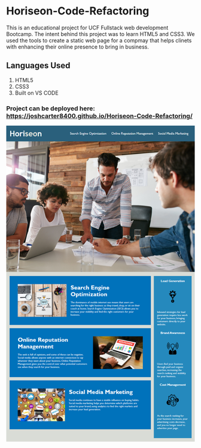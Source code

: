 # Horiseon-Code-Refactoring
This is an educational project for UCF Fullstack web development Bootcamp. The intent behind this project was to learn HTML5 and CSS3. We used the tools to create a static web page for a compmay that helps clinets with enhancing their online presence to bring in business. 

## Languages Used
1. HTML5
2. CSS3
3. Built on VS CODE

### Project can be deployed here: https://joshcarter8400.github.io/Horiseon-Code-Refactoring/
<img src="assets/images/Horiseon.png"> 

